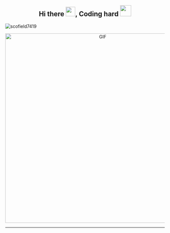 <!--
### Hi there 👋

**scofield7419/scofield7419** is a ✨ _special_ ✨ repository because its `README.md` (this file) appears on your GitHub profile.

Here are some ideas to get you started:

- 🔭 I’m currently working on ...
- 🌱 I’m currently learning ...
- 👯 I’m looking to collaborate on ...
- 🤔 I’m looking for help with ...
- 💬 Ask me about ...
- 📫 How to reach me: ...
- 😄 Pronouns: ...
- ⚡ Fun fact: ...
<center></center>
-->



<h2 align="center"><b>Hi there </b><img src="https://raw.githubusercontent.com/iampavangandhi/iampavangandhi/master/gifs/Hi.gif" width="30px">, <b>Coding hard </b><img src="https://media.giphy.com/media/WUlplcMpOCEmTGBtBW/giphy.gif" width="35px"></h2>

<!--
![Kevin's github stats](https://github-readme-stats.vercel.app/api?username=lonelygo&show_icons=true&title_color=fff&icon_color=79ff97&text_color=9f9f9f&bg_color=151515)
-->

![scofield7419](https://media.giphy.com/media/iIqmM5tTjmpOB9mpbn/giphy.gif?center)




<div style="align: center" align=center>
<img align="middle" alt="GIF" src="https://media.giphy.com/media/iIqmM5tTjmpOB9mpbn/giphy.gif" width="600px"/>
</div>



----
